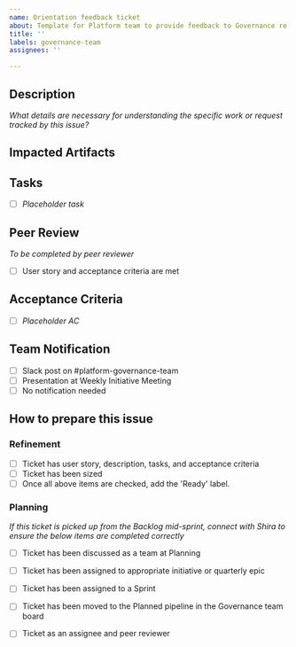 ```yaml
---
name: Orientation feedback ticket
about: Template for Platform team to provide feedback to Governance re: Platform Orientation
title: ''
labels: governance-team
assignees: ''

---
```


## Description
_What details are necessary for understanding the specific work or request tracked by this issue?_

## Impacted Artifacts


## Tasks
- [ ] _Placeholder task_

## Peer Review
_To be completed by peer reviewer_
- [ ] User story and acceptance criteria are met

## Acceptance Criteria
- [ ] _Placeholder AC_

## Team Notification
- [ ] Slack post on #platform-governance-team
- [ ] Presentation at Weekly Initiative Meeting
- [ ] No notification needed

## How to prepare this issue
### Refinement
- [ ] Ticket has user story, description, tasks, and acceptance criteria
- [ ] Ticket has been sized 
- [ ] Once all above items are checked, add the 'Ready' label.
### Planning
_If this ticket is picked up from the Backlog mid-sprint, connect with Shira to ensure the below items are completed correctly_
- [ ] Ticket has been discussed as a team at Planning
- [ ] Ticket has been assigned to appropriate initiative or quarterly epic
- [ ] Ticket has been assigned to a Sprint
- [ ] Ticket has been moved to the Planned pipeline in the Governance team board
- [ ] Ticket as an assignee and peer reviewer

